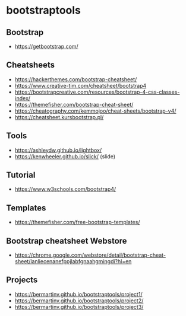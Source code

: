 ﻿# bootstraptools

## Bootstrap
- https://getbootstrap.com/

## Cheatsheets
- https://hackerthemes.com/bootstrap-cheatsheet/
- https://www.creative-tim.com/cheatsheet/bootstrap4
- https://bootstrapcreative.com/resources/bootstrap-4-css-classes-index/
- https://themefisher.com/bootstrap-cheat-sheet/
- https://cheatography.com/kemmojoo/cheat-sheets/bootstrap-v4/
- https://cheatsheet.kursbootstrap.pl/

## Tools
- https://ashleydw.github.io/lightbox/
- https://kenwheeler.github.io/slick/ (slide)

## Tutorial
- https://www.w3schools.com/bootstrap4/

## Templates
- https://themefisher.com/free-bootstrap-templates/

## Bootstrap cheatsheet Webstore
- https://chrome.google.com/webstore/detail/bootstrap-cheat-sheet/lanliecenanefppjlabfgnaahgmingdi?hl=en


## Projects

- https://bermartinv.github.io/bootstraptools/project1/
- https://bermartinv.github.io/bootstraptools/project2/
- https://bermartinv.github.io/bootstraptools/project3/
